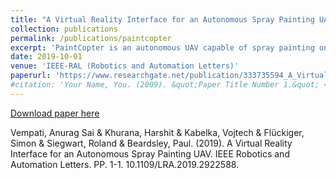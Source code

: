 ```yaml
---
title: "A Virtual Reality Interface for an Autonomous Spray Painting UAV"
collection: publications
permalink: /publications/paintcopter
excerpt: 'PaintCopter is an autonomous UAV capable of spray painting on complex 3D surfaces. This work aims to make PaintCopter more user-friendly and to enable more intuitive human-robot interaction. We propose a virtual reality interface that allows the user to immerse in a virtual environment, navigate around the target surface and paint at desired locations using a virtual spray-gun. A realistic paint simulator provides a real-time pre-visualization of the painting activity that can either be processed right away or stored to disk for later execution. An efficient optimization based planner uses this information to plan the painting task and execute it. The proposed planner maximizes the paint quality while respecting the spray nozzle constraints and platform dynamics. Our experiments show that the interface allows the user to make precise modifications to the target surface. Finally, we demonstrate the use of virtual reality interface to define a painting mission, and then the PaintCopter carrying out the mission to paint a desired multi-colored pattern on a 3D surface'
date: 2019-10-01
venue: 'IEEE-RAL (Robotics and Automation Letters)'
paperurl: 'https://www.researchgate.net/publication/333735594_A_Virtual_Reality_Interface_for_an_Autonomous_Spray_Painting_UAV'
#citation: 'Your Name, You. (2009). &quot;Paper Title Number 1.&quot; <i>Journal 1</i>. 1(1).'
---
```


[Download paper here](https://www.researchgate.net/publication/333735594_A_Virtual_Reality_Interface_for_an_Autonomous_Spray_Painting_UAV)

Vempati, Anurag Sai & Khurana, Harshit & Kabelka, Vojtech & Flückiger, Simon & Siegwart, Roland & Beardsley, Paul. (2019). A Virtual Reality Interface for an Autonomous Spray Painting UAV. IEEE Robotics and Automation Letters. PP. 1-1. 10.1109/LRA.2019.2922588.

